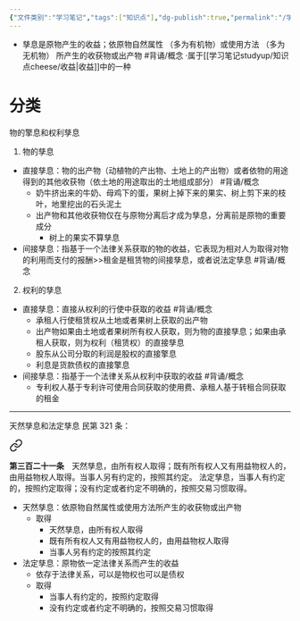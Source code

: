```yaml
---
{"文件类别":"学习笔记","tags":["知识点"],"dg-publish":true,"permalink":"/学习笔记studyup/知识点cheese/孳息/","dgPassFrontmatter":true,"created":"2024-09-20T16:12:14.129+08:00","updated":"2024-10-04T21:50:49.144+08:00"}
---
```


- 孳息是原物产生的收益；依原物自然属性 （多为有机物）或使用方法 （多为无机物） 所产生的收获物或出产物 #背诵/概念 
·属于[[学习笔记studyup/知识点cheese/收益\|收益]]中的一种

# 分类

物的擎息和权利孳息

1. 物的孳息
- 直接孳息：物的出产物（动植物的产出物、土地上的产出物）或者依物的用途得到的其他收获物（依土地的用途取出的土地组成部分） #背诵/概念 
	- 奶牛挤出来的牛奶、母鸡下的蛋，果树上掉下来的果实、树上剪下来的枝叶，地里挖出的石头泥土
	- 出产物和其他收获物仅在与原物分离后才成为孳息，分离前是原物的重要成分
		- 树上的果实不算孳息
- 间接孳息：指基于一个法律关系获取的物的收益，它表现为相对人为取得对物的利用而支付的报酬>>租金是租赁物的间接孳息，或者说法定孳息 #背诵/概念 

2. 权利的孳息
- 直接孳息：直接从权利的行使中获取的收益 #背诵/概念 
	- 承租人行使租赁权从土地或者果树上获取的出产物
	- 出产物如果由土地或者果树所有权人获取，则为物的直接孳息；如果由承租人获取，则为权利（租赁权）的直接孳息
	- 股东从公司分取的利润是股权的直接擎息
	- 利息是货款债权的直接擎息
- 间接孳息：指基于一个法律关系从权利中获取的收益 #背诵/概念 
	- 专利权人基于专利许可使用合同获取的使用费、承租人基于转租合同获取的租金
---
天然孳息和法定孳息
民第 321 条：
<div class="transclusion internal-embed is-loaded"><a class="markdown-embed-link" href="////#t321" aria-label="Open link"><svg xmlns="http://www.w3.org/2000/svg" width="24" height="24" viewBox="0 0 24 24" fill="none" stroke="currentColor" stroke-width="2" stroke-linecap="round" stroke-linejoin="round" class="svg-icon lucide-link"><path d="M10 13a5 5 0 0 0 7.54.54l3-3a5 5 0 0 0-7.07-7.07l-1.72 1.71"></path><path d="M14 11a5 5 0 0 0-7.54-.54l-3 3a5 5 0 0 0 7.07 7.07l1.71-1.71"></path></svg></a><div class="markdown-embed">



**第三百二十一条**　天然孳息，由所有权人取得；既有所有权人又有用益物权人的，由用益物权人取得。当事人另有约定的，按照其约定。
法定孳息，当事人有约定的，按照约定取得；没有约定或者约定不明确的，按照交易习惯取得。 

</div></div>

- 天然孳息：依原物自然属性或使用方法所产生的收获物或出产物
	- 取得
		- 天然孳息，由所有权人取得
		- 既有所有权人又有用益物权人的，由用益物权人取得
		- 当事人另有约定的按照其约定
- 法定孳息：原物依一定法律关系而产生的收益
	- 依存于法律关系，可以是物权也可以是债权
	- 取得
		- 当事人有约定的，按照约定取得
		- 没有约定或者约定不明确的，按照交易习惯取得